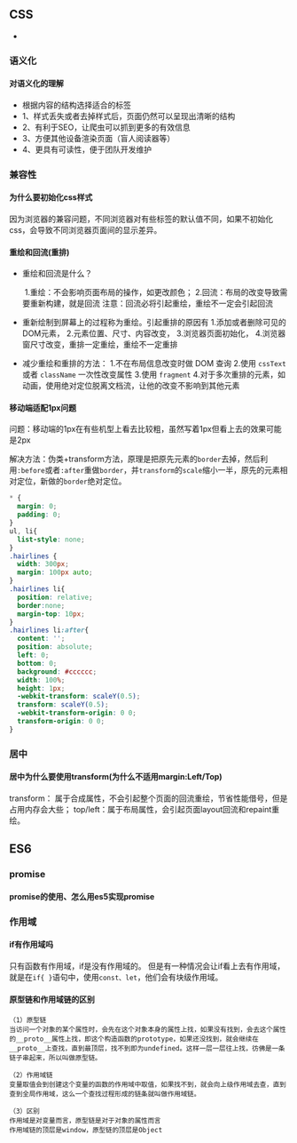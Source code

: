 

## CSS

- 

### 语义化

#### 对语义化的理解

- 根据内容的结构选择适合的标签
- 1、样式丢失或者去掉样式后，页面仍然可以呈现出清晰的结构
- 2、有利于SEO，让爬虫可以抓到更多的有效信息
- 3、方便其他设备渲染页面（盲人阅读器等）
- 4、更具有可读性，便于团队开发维护

### 兼容性

#### 为什么要初始化css样式

因为浏览器的兼容问题，不同浏览器对有些标签的默认值不同，如果不初始化css，会导致不同浏览器页面间的显示差异。

#### 重绘和回流(重排)

- 重绘和回流是什么？

  ​	1.重绘：不会影响页面布局的操作，如更改颜色；
  ​	2.回流：布局的改变导致需要重新构建，就是回流
  ​	注意：回流必将引起重绘，重绘不一定会引起回流

- 重新绘制到屏幕上的过程称为重绘。引起重排的原因有
      1.添加或者删除可见的DOM元素，
      2.元素位置、尺寸、内容改变，
      3.浏览器页面初始化，
      4.浏览器窗尺寸改变，重排一定重绘，重绘不一定重排

- 减少重绘和重排的方法：
      1.不在布局信息改变时做 DOM 查询
      2.使用 `cssText` 或者 `className` 一次性改变属性
      3.使用 `fragment`
      4.对于多次重排的元素，如动画，使用绝对定位脱离文档流，让他的改变不影响到其他元素

#### 移动端适配1px问题

问题：移动端的1px在有些机型上看去比较粗，虽然写着1px但看上去的效果可能是2px

解决方法：伪类+transform方法，原理是把原先元素的`border`去掉，然后利用`:before`或者`:after`重做`border`，并`transform`的`scale`缩小一半，原先的元素相对定位，新做的`border`绝对定位。

```css
* {
  margin: 0;
  padding: 0;
}
ul, li{
  list-style: none;
}
.hairlines {
  width: 300px;
  margin: 100px auto;
}
.hairlines li{
  position: relative;
  border:none;
  margin-top: 10px;
}
.hairlines li:after{
  content: '';
  position: absolute;
  left: 0;
  bottom: 0;
  background: #cccccc;
  width: 100%;
  height: 1px;
  -webkit-transform: scaleY(0.5);
  transform: scaleY(0.5);
  -webkit-transform-origin: 0 0;
  transform-origin: 0 0;
}
```

### 居中

#### 居中为什么要使用transform(为什么不适用margin:Left/Top)

transform： 属于合成属性，不会引起整个页面的回流重绘，节省性能借号，但是占用内存会大些；
top/left：属于布局属性，会引起页面layout回流和repaint重绘。

## ES6

### promise

#### promise的使用、怎么用es5实现promise



### 作用域

#### if有作用域吗

只有函数有作用域，if是没有作用域的。
但是有一种情况会让if看上去有作用域，就是在`if{ }`语句中，使用`const、let`，他们会有块级作用域。

#### 原型链和作用域链的区别

```
（1）原型链
当访问一个对象的某个属性时，会先在这个对象本身的属性上找，如果没有找到，会去这个属性的__proto__属性上找，即这个构造函数的prototype，如果还没找到，就会继续在__proto__上查找，直到最顶层，找不到即为undefined。这样一层一层往上找，彷佛是一条链子串起来，所以叫做原型链。

（2）作用域链
变量取值会到创建这个变量的函数的作用域中取值，如果找不到，就会向上级作用域去查，直到查到全局作用域，这么一个查找过程形成的链条就叫做作用域链。

（3）区别
作用域是对变量而言，原型链是对于对象的属性而言
作用域链的顶层是window，原型链的顶层是Object
```

